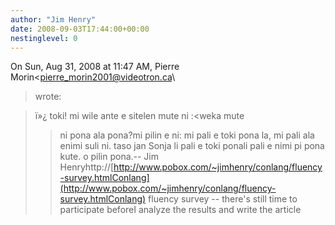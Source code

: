 ```yaml
---
author: "Jim Henry"
date: 2008-09-03T17:44:00+00:00
nestinglevel: 0
---
```

On Sun, Aug 31, 2008 at 11:47 AM, Pierre Morin<[pierre_morin2001@videotron.ca](mailto://pierre_morin2001@videotron.ca)\
> wrote:

> ï»¿
> toki!
> mi wile ante e sitelen mute ni :<weka mute
>> ni pona ala pona?mi pilin e ni: mi pali e toki pona la, mi pali ala enimi suli ni. taso jan Sonja li pali e toki ponali pali e nimi pi pona kute. o pilin pona.--
Jim Henryhttp://[http://www.pobox.com/~jimhenry/conlang/fluency-survey.htmlConlang](http://www.pobox.com/~jimhenry/conlang/fluency-survey.htmlConlang) fluency survey --
 there's still time to participate beforeI analyze the results and write the article